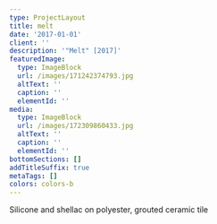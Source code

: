 ```yaml
---
type: ProjectLayout
title: melt
date: '2017-01-01'
client: ''
description: '"Melt" [2017]'
featuredImage:
  type: ImageBlock
  url: /images/171242374793.jpg
  altText: ''
  caption: ''
  elementId: ''
media:
  type: ImageBlock
  url: /images/172309860433.jpg
  altText: ''
  caption: ''
  elementId: ''
bottomSections: []
addTitleSuffix: true
metaTags: []
colors: colors-b
---
```

Silicone and shellac on polyester, grouted ceramic tile
